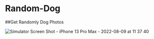 # Random-Dog
##Get Randomly Dog Photos 

![Simulator Screen Shot - iPhone 13 Pro Max - 2022-08-09 at 11 37 40](https://user-images.githubusercontent.com/75522456/183608064-df8464a5-c730-4b49-999a-a9a3cf34002a.png)
